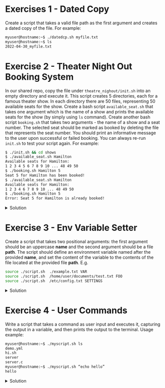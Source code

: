 # Exercises 1 - Dated Copy
Create a script that takes a valid file path as the first argument and creates a dated copy of the file. 
For example:
```bash
myuser@hostname:~$ ./datedcp.sh myfile.txt
myuser@hostname:~$ ls
2022-04-30_myfile.txt
```

# Exercise 2 - Theater Night Out Booking System
In our shared repo, copy the file under `theatre_nighout/init.sh` into an empty directory and execute it. This script creates 5 directories, each for a famous theater show. In each directory there are 50 files, representing 50 available seats for the show. Create a bash script `available_seat.sh` that takes one argument which is the name of a show and prints the available seats for the show (by simply using `ls` command). Create another bash script `booking.sh` that takes two arguments - the name of a show and a seat number. The selected seat should be marked as booked by deleting the file that represents the seat number. You should print an informative message to the user upon successful or failed booking. You can always re-run `init.sh` to test your script again. 
For example:
```bash
$ ./init.sh && cd shows
$ ./available_seat.sh Hamilton
Available seats for Hamilton:
1 2 3 4 5 6 7 8 9 10 ... 48 49 50
$ ./booking.sh Hamilton 5
Seat 5 for Hamilton has been booked!
$ ./available_seat.sh Hamilton
Available seats for Hamilton:
1 2 3 4 6 7 8 9 10 ... 48 49 50
$ ./booking.sh Hamilton 5
Error: Seat 5 for Hamilton is already booked!
```

<details>
  <summary>
     Solution
  </summary>

```bash
#!/bin/bash

# available_seat.sh
echo "Available seats for $1:"
ls "$1"
```
```bash
#!/bin/bash


show_name=$1
seat_number=$2

rm "$show_name/$seat_number" && echo "Seat $seat_number for $show_name has been booked!" || echo "Error: Seat $seat_number for $show_name is already booked!"
```

</details>

# Exercise 3 - Env Variable Setter
Create a script that takes two positional arguments: the first argument should be an uppercase **name** and the second argument should be a file **path**. The script should define an environment variable named after the provided **name**, and set the content of the variable to the contents of the file located at the provided file **path**.
E.g.
```bash
source ./script.sh  ./example.txt VAR
source ./script.sh  /home/user/documents/test.txt FOO
source ./script.sh  /etc/config.txt SETTINGS
```

<details>
  <summary>
     Solution
  </summary>

```bash
#!/bin/bash

filepath=$1
varname=$2

content=$(cat "$filepath")
export "$varname"="$content"
```

</details>

# Exercise 4 - User Commands
Write a script that takes a command as user input and executes it, capturing the output in a variable, and then prints the output to the terminal. Usage example:
```bash
myuser@hostname:~$ ./myscript.sh ls
demo.yml
hi.sh
server
server.c
myuser@hostname:~$ ./myscript.sh “echo hello”
hello
```

<details>
  <summary>
     Solution
  </summary>

```bash
#!/bin/bash

COMMAND=$1
OUTPUT=$($COMMAND)
echo "$OUTPUT"
```

</details>